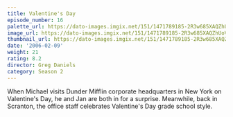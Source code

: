 ```yaml
---
title: Valentine's Day
episode_number: 16
palette_url: https://dato-images.imgix.net/151/1471789185-2R3w685XAQZhUoVkPVn4s7QUxMD.jpg?ixlib=rb-1.1.0&ch=DPR%2CWidth&auto=enhance&palette=json
image_url: https://dato-images.imgix.net/151/1471789185-2R3w685XAQZhUoVkPVn4s7QUxMD.jpg?ixlib=rb-1.1.0&ch=DPR%2CWidth&auto=compress%2Cformat&w=500
thumbnail_url: https://dato-images.imgix.net/151/1471789185-2R3w685XAQZhUoVkPVn4s7QUxMD.jpg?ixlib=rb-1.1.0&ch=DPR%2CWidth&auto=enhance&w=500&h=280&fit=crop&fm=jpg
date: '2006-02-09'
weight: 21
rating: 8.2
director: Greg Daniels
category: Season 2
---
```


When Michael visits Dunder Mifflin corporate headquarters in New York on Valentine's Day, he and Jan are both in for a surprise. Meanwhile, back in Scranton, the office staff celebrates Valentine's Day grade school style.